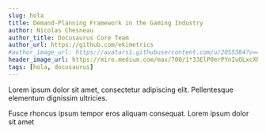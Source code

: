 ```yaml
---
slug: hola
title: Demand-Planning Framework in the Gaming Industry
author: Nicolas Chesneau
author_title: Docusaurus Core Team
author_url: https://github.com/ekimetrics
#author_image_url: https://avatars1.githubusercontent.com/u/2055384?v=4
header_image_url: https://miro.medium.com/max/700/1*33ElP0erPYnIuOLxcXNcDQ.png
tags: [hola, docusaurus]
---
```

<!--truncate-->

Lorem ipsum dolor sit amet, consectetur adipiscing elit. Pellentesque elementum dignissim ultricies. 


Fusce rhoncus ipsum tempor eros aliquam consequat. Lorem ipsum dolor sit amet
